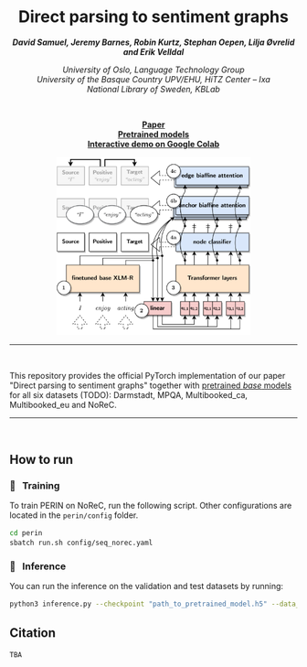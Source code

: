 <h1 align="center"><b>Direct parsing to sentiment graphs</b></h1>

<p align="center">
  <i><b>David Samuel, Jeremy Barnes, Robin Kurtz, Stephan Oepen, Lilja Øvrelid and Erik Velldal</b></i>
</p>

<p align="center">
  <i>
    University of Oslo, Language Technology Group<br>
    University of the Basque Country UPV/EHU, HiTZ Center – Ixa<br>
    National Library of Sweden, KBLab
  </i>
</p>
<br>

<p align="center">
  <a href="TODO"><b>Paper</b></a><br>
  <a href="TODO"><b>Pretrained models</b></a><br>
  <a href="TODO"><b>Interactive demo on Google Colab</b></a>
</p>

<p align="center">
  <img src="img/architecture_inference.png" alt="Overall architecture" width="340"/>  
</p>

_______

<br>

This repository provides the official PyTorch implementation of our paper "Direct parsing to sentiment graphs" together with [pretrained *base* models](https://drive.google.com/drive/folders/11ozu_uo9z3wJwKl1Ei2C3aBNUvb66E-2?usp=sharing) for all six datasets (TODO): Darmstadt, MPQA, Multibooked_ca, Multibooked_eu and NoReC.

_______

<br>

## How to run

### :feet: &nbsp; Training

To train PERIN on NoReC, run the following script. Other configurations are located in the `perin/config` folder.
```sh
cd perin
sbatch run.sh config/seq_norec.yaml
```

### :feet: &nbsp; Inference

You can run the inference on the validation and test datasets by running:
```sh
python3 inference.py --checkpoint "path_to_pretrained_model.h5" --data_directory ${data_dir}
```

## Citation

```
TBA
```
